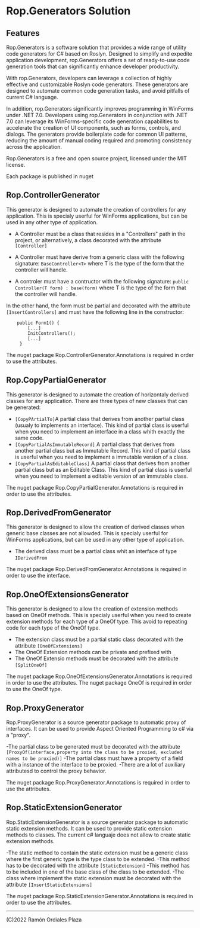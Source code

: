 ﻿# Rop.Generators Solution

Features
--------

Rop.Generators is a software solution that provides a wide range of utility code generators for C# based on Roslyn. 
Designed to simplify and expedite application development, rop.Generators offers a set of ready-to-use code generation tools
that can significantly enhance developer productivity.

With rop.Generators, developers can leverage a collection of highly effective and customizable Roslyn code generators. 
These generators are designed to automate common code generation tasks, and avoid pitfalls of current C# language.

In addition, rop.Generators significantly improves programming in WinForms under .NET 7.0. 
Developers using rop.Generators in conjunction with .NET 7.0 can leverage its WinForms-specific code generation capabilities
to accelerate the creation of UI components, such as forms, controls, and dialogs. 
The generators provide boilerplate code for common UI patterns, reducing the amount of manual coding required and promoting consistency across the application.

Rop.Generators is a free and open source project, licensed under the MIT license.

Each package is published in nuget

Rop.ControllerGenerator 
------------------------
This generator is designed to automate the creation of controllers for any application.
This is specialy userful for WinForms applications, but can be used in any other type of application.

- A Controller must be a class that resides in a "Controllers" path in the project, or
alternatively, a class decorated with the attribute `[Controller]`

- A Controller must have derive from a generic class with the following signature:
 `BaseController<T>` where T is the type of the form that the controller will handle.

- A controler must have a contructor with the following signature:
    `public Controller(T form) : base(form)`
    where T is the type of the form that the controller will handle.

In the other hand, the form must be partial and decorated with the attribute `[InsertControllers]` and must have the following line in the constructor:
```
    public Form1() {
        [...] 
        InitControllers(); 
        [...] 
     }
```

The nuget package Rop.ControllerGenerator.Annotations is required in order to use the attributes.

Rop.CopyPartialGenerator
------------------------
This generator is designed to automate the creation of horizontaly derived classes for any application.
There are three types of new classes that can be generated:

- `[CopyPArtialTo]`A partial class that derives from another partial class (usualy to implements an interface).
  This kind of partial class is userful when you need to implement an interface in a class whith exactly the same code.
- `[CopyPartialAsImmutableRecord]` A partial class that derives from another partial class but as Immutable Record.
  This kind of partial class is userful when you need to implement a immutable version of a class.
- `[CopyPartialAsEditableClass]` A partial class that derives from another partial class but as an Editable Class.
  This kind of partial class is userful when you need to implement a editable version of an immutable class.

The nuget package Rop.CopyPartialGenerator.Annotations is required in order to use the attributes.

Rop.DerivedFromGenerator
------------------------
This generator is designed to allow the creation of derived classes when generic base classes are not allowded.
This is specialy userful for WinForms applications, but can be used in any other type of application.

- The derived class must be a partial class whit an interface of type `IDerivedFrom` 

The nuget package Rop.DerivedFromGenerator.Annotations is required in order to use the interface.

Rop.OneOfExtensionsGenerator
------------------------

This generator is designed to allow the creation of extension methods based on OneOf methods.
This is specialy userful when you need to create extension methods for each type of a OneOf type.
This avoid to repeating code for each type of the OneOf type.

- The extension class must be a partial static class decorated with the attribute `[OneOfExtensions]`
- The OneOf Extension methods can be private and prefixed with `_`
- The OneOf Extensio methods must be decorated with the attribute `[SplitOneOf]`

The nuget package Rop.OneOfExtensionsGenerator.Annotations is required in order to use the attributes.
The nuget package OneOf is required in order to use the OneOf type.

Rop.ProxyGenerator
------------------------

Rop.ProxyGenerator is a source generator package to automatic proxy of interfaces.
It can be used to provide Aspect Oriented Programming to c# via a "proxy".

-The partial class to be generated must be decorated with the attribute `[ProxyOf(interface,property into the class to be proxied, excluded names to be proxied)]` 
-The partial class must have a property of a field with a instance of the interface to be proxied.
-There are a lot of auxiliary attributesd to control the proxy behavior.

The nuget package Rop.ProxyGenerator.Annotations is required in order to use the attributes.

Rop.StaticExtensionGenerator
------------------------

Rop.StaticExtensionGenerator is a source generator package to automatic static extension methods.
It can be used to provide static extension methods to classes. The current c# languaje does not allow to create static extension methods.

-The static method to contain the static extension must be a generic class where the first generic type is the type class to be extended.
-This method has to be decorated with the attribute `[StaticExtension]`
-This method has to be included in one of the base class of the class to be extended.
-The class where implement the static extension must be decorated with the attribute `[InsertStaticExtensions]`

The nuget package Rop.StaticExtensionGenerator.Annotations is required in order to use the attributes.

 ------
 (C)2022 Ramón Ordiales Plaza
